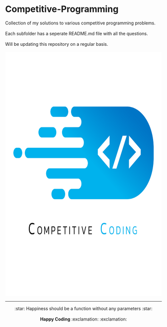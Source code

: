 # Competitive-Programming
Collection of my solutions to various competitive programming problems. <br><br>
Each subfolder has a seperate README.md file with all the questions. <br> <br>
Will be updating this repository on a regular basis. <br><br>
<img width="784" height="784" src="CP_image.png">

-------------------------------------
<p align="center">
:star: Happiness should be a function without any parameters :star: <br> <br>
<b>Happy Coding</b> :exclamation: :exclamation:
</p>

